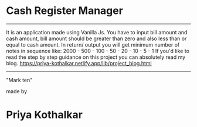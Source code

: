 # Cash Register Manager

<hr>

It is an application made using Vanilla Js.
You have to input bill amount and cash amount, 
bill amount should be greater than zero and also 
less than or equal to cash amount.
In return/ output you will get minimum number of
notes in sequence like:
2000 - 500 - 100 - 50 - 20 - 10 - 5 - 1
If you'd like to read the step by step guidance on this project
you can absolutely read my blog.
https://priya-kothalkar.netlify.app/lib/project_blog.html

<hr>
 "Mark ten"
 
 made by
 # Priya Kothalkar
